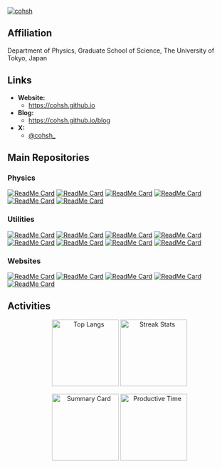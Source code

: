 <p align="left">
    <a href="https://github.com/cohsh/cohsh/">
        <img src="https://komarev.com/ghpvc/?username=cohsh&color=000B00" alt="cohsh" />
    </a>
</p>

## Affiliation
Department of Physics, Graduate School of Science,
The University of Tokyo, Japan

## Links
- **Website:**
    - <a href="https://cohsh.github.io">https://cohsh.github.io</a>
- **Blog:**
    - <a href="https://cohsh.github.io/blog">https://cohsh.github.io/blog</a>
- **X:** 
    - <a href="https://twitter.com/cohsh_">@cohsh_</a>

## Main Repositories

### Physics

[![ReadMe Card](https://github-readme-stats.vercel.app/api/pin/?username=cohsh&repo=elphem)](https://github.com/cohsh/elphem)
[![ReadMe Card](https://github-readme-stats.vercel.app/api/pin/?username=cohsh&repo=feynman-diagram-generator)](https://github.com/cohsh/feynman-diagram-generator)
[![ReadMe Card](https://github-readme-stats.vercel.app/api/pin/?username=cohsh&repo=unit-converter)](https://github.com/cohsh/unit-converter)
[![ReadMe Card](https://github-readme-stats.vercel.app/api/pin/?username=cohsh&repo=qeinput)](https://github.com/cohsh/qeinput)
[![ReadMe Card](https://github-readme-stats.vercel.app/api/pin/?username=cohsh&repo=au-cheat-sheet)](https://github.com/cohsh/au-cheat-sheet)
[![ReadMe Card](https://github-readme-stats.vercel.app/api/pin/?username=cohsh&repo=q-e-workspace)](https://github.com/cohsh/q-e-workspace)

### Utilities

[![ReadMe Card](https://github-readme-stats.vercel.app/api/pin/?username=cohsh&repo=lualatex-template)](https://github.com/cohsh/lualatex-template)
[![ReadMe Card](https://github-readme-stats.vercel.app/api/pin/?username=cohsh&repo=bib-shelf)](https://github.com/cohsh/bib-shelf)
[![ReadMe Card](https://github-readme-stats.vercel.app/api/pin/?username=cohsh&repo=.dotfiles)](https://github.com/cohsh/.dotfiles)
[![ReadMe Card](https://github-readme-stats.vercel.app/api/pin/?username=cohsh&repo=survey-tool)](https://github.com/cohsh/survey-tool)
[![ReadMe Card](https://github-readme-stats.vercel.app/api/pin/?username=cohsh&repo=progress)](https://github.com/cohsh/progress)
[![ReadMe Card](https://github-readme-stats.vercel.app/api/pin/?username=cohsh&repo=calculator)](https://github.com/cohsh/calculator)
[![ReadMe Card](https://github-readme-stats.vercel.app/api/pin/?username=cohsh&repo=online-memo-tool)](https://github.com/cohsh/online-memo-tool)
[![ReadMe Card](https://github-readme-stats.vercel.app/api/pin/?username=cohsh&repo=dissertation-template)](https://github.com/cohsh/dissertation-template)


### Websites
[![ReadMe Card](https://github-readme-stats.vercel.app/api/pin/?username=cohsh&repo=cohsh.github.io)](https://github.com/cohsh/cohsh.github.io)
[![ReadMe Card](https://github-readme-stats.vercel.app/api/pin/?username=cohsh&repo=formulae-base)](https://github.com/cohsh/formulae-base)
[![ReadMe Card](https://github-readme-stats.vercel.app/api/pin/?username=cohsh&repo=palettes)](https://github.com/cohsh/palettes)
[![ReadMe Card](https://github-readme-stats.vercel.app/api/pin/?username=cohsh&repo=marp-webslide-template)](https://github.com/cohsh/marp-webslide-template)
[![ReadMe Card](https://github-readme-stats.vercel.app/api/pin/?username=cohsh&repo=blog)](https://github.com/cohsh/blog)

## Activities

<p align="center"> 
    <img alt="Top Langs" height="150px" src="https://github-readme-stats.vercel.app/api/top-langs/?username=cohsh&show_icons=true&layout=compact&theme=graywhite&hide=tex" />
    <img alt="Streak Stats" height="150px" src="https://github-readme-streak-stats.herokuapp.com/?user=cohsh&theme=graywhite">
</p>

<p align="center">
    <img alt="Summary Card" height="150px" src="https://github-profile-summary-cards.vercel.app/api/cards/profile-details?username=cohsh&theme=graywhite" />
    <img alt="Productive Time" height="150px" src="https://github-profile-summary-cards.vercel.app/api/cards/productive-time?username=cohsh&theme=graywhite&utcOffset=+9" />
</p>